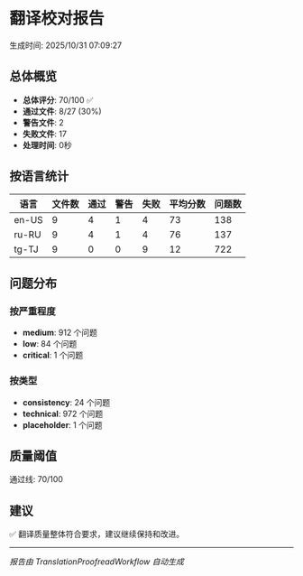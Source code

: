 # 翻译校对报告

生成时间: 2025/10/31 07:09:27

## 总体概览

- **总体评分**: 70/100 ✅
- **通过文件**: 8/27 (30%)
- **警告文件**: 2
- **失败文件**: 17
- **处理时间**: 0秒

## 按语言统计

| 语言 | 文件数 | 通过 | 警告 | 失败 | 平均分数 | 问题数 |
|------|--------|------|------|------|----------|--------|
| en-US | 9 | 4 | 1 | 4 | 73 | 138 |
| ru-RU | 9 | 4 | 1 | 4 | 76 | 137 |
| tg-TJ | 9 | 0 | 0 | 9 | 12 | 722 |

## 问题分布

### 按严重程度
- **medium**: 912 个问题
- **low**: 84 个问题
- **critical**: 1 个问题

### 按类型
- **consistency**: 24 个问题
- **technical**: 972 个问题
- **placeholder**: 1 个问题

## 质量阈值
通过线: 70/100

## 建议

✅ 翻译质量整体符合要求，建议继续保持和改进。

---
*报告由 TranslationProofreadWorkflow 自动生成*
